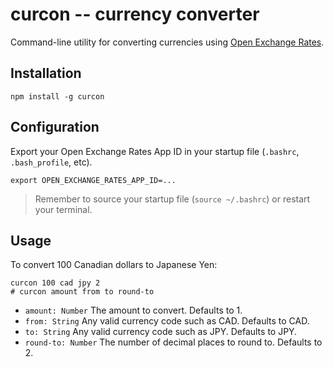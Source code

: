 # curcon -- currency converter

Command-line utility for converting currencies using [Open Exchange Rates](https://openexchangerates.org/).

## Installation

```shell
npm install -g curcon
```

## Configuration

Export your Open Exchange Rates App ID in your startup file (`.bashrc`, `.bash_profile`, etc).

```
export OPEN_EXCHANGE_RATES_APP_ID=...
```

> Remember to source your startup file (`source ~/.bashrc`) or restart your terminal.

## Usage

To convert 100 Canadian dollars to Japanese Yen:

```
curcon 100 cad jpy 2
# curcon amount from to round-to
```

- `amount: Number` The amount to convert. Defaults to 1.
- `from: String` Any valid currency code such as CAD. Defaults to CAD.
- `to: String` Any valid currency code such as JPY. Defaults to JPY.
- `round-to: Number` The number of decimal places to round to. Defaults to 2.
